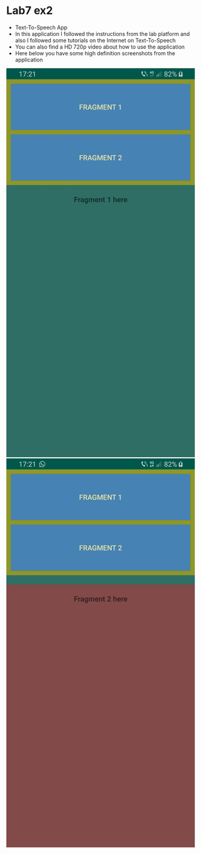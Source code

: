 # Lab7 ex2

* Text-To-Speech App
* In this application I followed the instructions from the lab platform and also I followed some tutorials on the Internet on Text-To-Speech
* You can also find a HD 720p video about how to use the application
* Here below you have some high definition screenshots from the application


![](ss1.jpg)
![](ss2.jpg)




